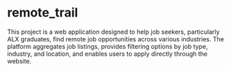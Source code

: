 # remote_trail
This project is a web application designed to help job seekers, particularly ALX graduates, find remote job opportunities across various industries. The platform aggregates job listings, provides filtering options by job type, industry, and location, and enables users to apply directly through the website.
